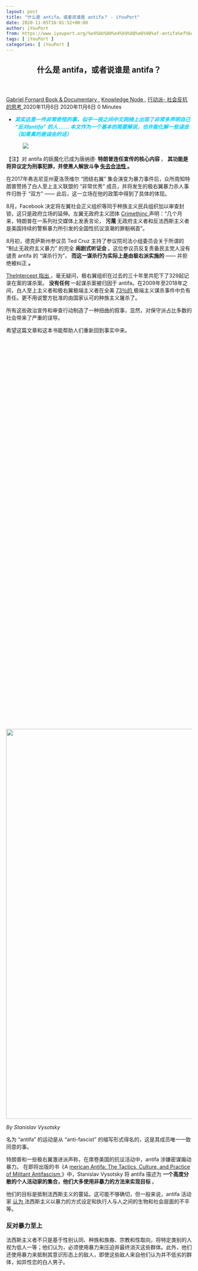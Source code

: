 ```yaml
---
layout: post
title: "什么是 antifa，或者说谁是 antifa？ - iYouPort"
date: 2020-11-05T16:01:52+00:00
author: iYouPort
from: https://www.iyouport.org/%e4%bb%80%e4%b9%88%e6%98%af-antifa%ef%bc%8c%e6%88%96%e8%80%85%e8%af%b4%e8%b0%81%e6%98%af-antifa%ef%bc%9f/
tags: [ iYouPort ]
categories: [ iYouPort ]
---
```


<article class="post-14940 post type-post status-publish format-standard has-post-thumbnail hentry category-book-documentary category-knowledge-node category-33 tag-anti-fascist tag-antifa tag-protest tag-social-movement" id="post-14940">
 <header class="entry-header">
  <h1 class="entry-title">
   什么是 antifa，或者说谁是 antifa？
  </h1>
 </header>
 <div class="entry-meta">
  <span class="byline">
   <a href="https://www.iyouport.org/author/gabrielfornard/" rel="author" title="由Gabriel Fornard发布">
    Gabriel Fornard
   </a>
  </span>
  <span class="cat-links">
   <a href="https://www.iyouport.org/category/book-documentary/" rel="category tag">
    Book &amp; Documentary
   </a>
   ,
   <a href="https://www.iyouport.org/category/knowledge-node/" rel="category tag">
    Knowledge Node
   </a>
   ,
   <a href="https://www.iyouport.org/category/%e8%a1%8c%e5%8a%a8%e6%b4%be-%e7%a4%be%e4%bc%9a%e5%8f%8d%e6%8a%97%e7%9a%84%e6%80%9d%e8%80%83/" rel="category tag">
    行动派- 社会反抗的思考
   </a>
  </span>
  <span class="published-on">
   <time class="entry-date published" datetime="2020-11-06T00:01:52+08:00">
    2020年11月6日
   </time>
   <time class="updated" datetime="2020-11-06T00:01:05+08:00">
    2020年11月6日
   </time>
  </span>
  <span class="word-count">
   0 Minutes
  </span>
 </div>
 <div class="entry-content">
  <ul>
   <li class="graf graf--p">
    <span style="color: #00ccff;">
     <em>
      <strong>
       其实这是一件非常奇怪的事，似乎一夜之间中文网络上出现了非常多声明自己 “反对antifa” 的人 …… 本文作为一个基本的简要解说，也许能化解一些误会（如果真的是误会的话）
      </strong>
     </em>
    </span>
   </li>
  </ul>
  <figure class="graf graf--figure">
   <img class="graf-image aligncenter jetpack-lazy-image" data-height="900" data-image-id="0*Hdr1yr18eamzRCyc" data-lazy-src="https://cdn-images-1.medium.com/max/1067/0*Hdr1yr18eamzRCyc?is-pending-load=1" data-width="1200" src="https://cdn-images-1.medium.com/max/1067/0*Hdr1yr18eamzRCyc" srcset="data:image/gif;base64,R0lGODlhAQABAIAAAAAAAP///yH5BAEAAAAALAAAAAABAAEAAAIBRAA7"/>
   <noscript>
    <img class="graf-image aligncenter" data-height="900" data-image-id="0*Hdr1yr18eamzRCyc" data-width="1200" src="https://cdn-images-1.medium.com/max/1067/0*Hdr1yr18eamzRCyc"/>
   </noscript>
  </figure>
  <p class="graf graf--p">
   【注】对 antifa 的妖魔化已成为唐纳德·
   <strong class="markup--strong markup--p-strong">
    特朗普连任宣传的核心内容
   </strong>
   ，
   <strong class="markup--strong markup--p-strong">
    其功能是将异议定为刑事犯罪，并使黑人解放斗争
   </strong>
   <a class="markup--anchor markup--p-anchor" data-href="https://theintercept.com/2020/06/02/trump-antifa-terrorist-designation/" href="https://theintercept.com/2020/06/02/trump-antifa-terrorist-designation/" rel="noopener noreferrer" target="_blank">
    <strong class="markup--strong markup--p-strong">
     失去合法性
    </strong>
   </a>
   <strong class="markup--strong markup--p-strong">
    。
   </strong>
  </p>
  <p class="graf graf--p">
   在2017年弗吉尼亚州夏洛茨维尔 “团结右翼” 集会演变为暴力事件后，众所周知特朗普赞扬了白人至上主义联盟的 “非常优秀” 成员，并将发生的极右翼暴力杀人事件归咎于 “双方” —— 此后，这一立场在他的政策中得到了具体的体现。
  </p>
  <p class="graf graf--p">
   8月，Facebook 决定将左翼社会正义组织等同于种族主义民兵组织加以审查封锁，这只是政府立场的延伸。左翼无政府主义团体
   <a class="markup--anchor markup--p-anchor" data-href="https://crimethinc.com/" href="https://crimethinc.com/" rel="noopener noreferrer" target="_blank">
    Crimethinc
   </a>
   声明：“几个月来，特朗普在一系列社交媒体上发表言论，
   <strong class="markup--strong markup--p-strong">
    污蔑
   </strong>
   无政府主义者和反法西斯主义者是美国持续的警察暴力所引发的全国性抗议浪潮的罪魁祸首”。
  </p>
  <p class="graf graf--p">
   8月初，德克萨斯州参议员 Ted Cruz 主持了参议院司法小组委员会关于所谓的 “制止无政府主义暴力” 的完全
   <strong class="markup--strong markup--p-strong">
    闹剧式听证会
   </strong>
   。这位参议员反复责备民主党人没有谴责 antifa 的 “谋杀行为”，
   <strong class="markup--strong markup--p-strong">
    而这一谋杀行为实际上是由极右派实施的
   </strong>
   —— 并拒绝被纠正
   <strong class="markup--strong markup--p-strong">
    。
   </strong>
  </p>
  <p class="graf graf--p">
   <a class="markup--anchor markup--p-anchor" data-href="https://theintercept.com/2020/08/20/facebook-bans-antifascist-pages/?utm_medium=email&amp;utm_source=The%20Intercept%20Newsletter" href="https://theintercept.com/2020/08/20/facebook-bans-antifascist-pages/?utm_medium=email&amp;utm_source=The%20Intercept%20Newsletter" rel="noopener noreferrer" target="_blank">
    TheIntercept 指出
   </a>
   ，毫无疑问，极右翼组织在过去的三十年里共犯下了329起记录在案的谋杀案。
   <strong class="markup--strong markup--p-strong">
    没有任何
   </strong>
   一起谋杀案被归因于 antifa。在2009年至2018年之间，白人至上主义者和极右翼极端主义者在全美
   <a class="markup--anchor markup--p-anchor" data-href="https://www.adl.org/news/press-releases/right-wing-extremism-linked-to-every-2018-extremist-murder-in-the-us-adl-finds" href="https://www.adl.org/news/press-releases/right-wing-extremism-linked-to-every-2018-extremist-murder-in-the-us-adl-finds" rel="noopener noreferrer" target="_blank">
    73％的
   </a>
   极端主义谋杀事件中负有责任。更不用说警方批准的由国家认可的种族主义屠杀了。
  </p>
  <p class="graf graf--p">
   所有这些政治宣传和审查行动制造了一种扭曲的叙事，显然，对保守派占比多数的社会带来了严重的误导。
  </p>
  <p>
   希望这篇文章和这本书能帮助人们重新回到事实中来。
  </p>
  <p>
   <img alt="" class="size-full wp-image-15020 aligncenter jetpack-lazy-image" data-lazy-sizes="(max-width: 636px) 100vw, 636px" data-lazy-src="https://i0.wp.com/www.iyouport.org/wp-content/uploads/2020/11/unnamed-file.png?resize=636%2C1056&amp;is-pending-load=1#038;ssl=1" data-lazy-srcset="https://i0.wp.com/www.iyouport.org/wp-content/uploads/2020/11/unnamed-file.png?w=636&amp;ssl=1 636w, https://i0.wp.com/www.iyouport.org/wp-content/uploads/2020/11/unnamed-file.png?resize=181%2C300&amp;ssl=1 181w, https://i0.wp.com/www.iyouport.org/wp-content/uploads/2020/11/unnamed-file.png?resize=617%2C1024&amp;ssl=1 617w" data-recalc-dims="1" height="1056" src="https://i0.wp.com/www.iyouport.org/wp-content/uploads/2020/11/unnamed-file.png?resize=636%2C1056&amp;ssl=1" srcset="data:image/gif;base64,R0lGODlhAQABAIAAAAAAAP///yH5BAEAAAAALAAAAAABAAEAAAIBRAA7" width="636"/>
   <noscript>
    <img alt="" class="size-full wp-image-15020 aligncenter" data-recalc-dims="1" height="1056" sizes="(max-width: 636px) 100vw, 636px" src="https://i0.wp.com/www.iyouport.org/wp-content/uploads/2020/11/unnamed-file.png?resize=636%2C1056&amp;ssl=1" srcset="https://i0.wp.com/www.iyouport.org/wp-content/uploads/2020/11/unnamed-file.png?w=636&amp;ssl=1 636w, https://i0.wp.com/www.iyouport.org/wp-content/uploads/2020/11/unnamed-file.png?resize=181%2C300&amp;ssl=1 181w, https://i0.wp.com/www.iyouport.org/wp-content/uploads/2020/11/unnamed-file.png?resize=617%2C1024&amp;ssl=1 617w" width="636"/>
   </noscript>
  </p>
  <p>
   <em>
    By Stanislav Vysotsky
   </em>
  </p>
  <p class="graf graf--p">
   名为 “antifa” 的运动是从 “anti-fascist” 的缩写形式得名的，这是其成员唯一一致同意的事。
  </p>
  <p class="graf graf--p">
   特朗普和一些极右翼激进派声称，在席卷美国的抗议活动中，antifa 涉嫌密谋煽动暴力。 在即将出版的书《A
   <a class="markup--anchor markup--p-anchor" data-href="https://books.google.co.in/books/about/American_Antifa.html?id=GOhLzQEACAAJ&amp;redir_esc=y" href="https://books.google.co.in/books/about/American_Antifa.html?id=GOhLzQEACAAJ&amp;redir_esc=y" rel="noopener noreferrer" target="_blank">
    merican Antifa: The Tactics, Culture, and Practice of Militant Antifascism
   </a>
   》中，Stanislav Vysotsky 将 antifa 描述为
   <strong class="markup--strong markup--p-strong">
    一个高度分散的个人活动家的集合，他们大多使用非暴力的方法来实现目标
   </strong>
   。
  </p>
  <p class="graf graf--p">
   他们的目标是抵制法西斯主义的蔓延。这可能不够确切，但一般来说，antifa 活动家
   <a class="markup--anchor markup--p-anchor" data-href="https://www.akpress.org/fascism-today.html" href="https://www.akpress.org/fascism-today.html" rel="noopener noreferrer" target="_blank">
    认为
   </a>
   法西斯主义以暴力的方式设定和执行人与人之间的生物和社会层面的不平等。
  </p>
  <h3 class="graf graf--p">
   <strong class="markup--strong markup--p-strong">
    反对暴力至上
   </strong>
  </h3>
  <p class="graf graf--p">
   法西斯主义者不只是基于性别认同、种族和族裔、宗教和性取向，将特定类别的人视为低人一等；他们认为，必须使用暴力来压迫并最终消灭这些群体。此外，他们还使用暴力来抵制其意识形态上的敌人，即使这些敌人来自他们认为并不低劣的群体，如异性恋的白人男子。
  </p>
  <figure class="graf graf--figure">
   <p>
    <figure class="wp-caption aligncenter" style="width: 1000px">
     <img alt="" class="graf-image jetpack-lazy-image" data-height="1439" data-image-id="0*63dT8IX_pYIYMsb4" data-lazy-src="https://cdn-images-1.medium.com/max/1067/0*63dT8IX_pYIYMsb4?is-pending-load=1" data-width="1000" height="1439" src="https://cdn-images-1.medium.com/max/1067/0*63dT8IX_pYIYMsb4" srcset="data:image/gif;base64,R0lGODlhAQABAIAAAAAAAP///yH5BAEAAAAALAAAAAABAAEAAAIBRAA7" width="1000"/>
     <noscript>
      <img alt="" class="graf-image" data-height="1439" data-image-id="0*63dT8IX_pYIYMsb4" data-width="1000" height="1439" src="https://cdn-images-1.medium.com/max/1067/0*63dT8IX_pYIYMsb4" width="1000"/>
     </noscript>
     <figcaption class="wp-caption-text">
      An anti-fascist protest in Berlin, 1928.
     </figcaption>
    </figure>
   </p>
  </figure>
  <p class="graf graf--p">
   <a class="markup--anchor markup--p-anchor" data-href="https://www.mhpbooks.com/books/antifa/" href="https://www.mhpbooks.com/books/antifa/" rel="noopener noreferrer" target="_blank">
    最初的
   </a>
   反法西斯运动是在两次世界大战之间在欧洲和北美建立的，主要是由无政府主义者、共产主义者和社会主义者组织起来的，这三个群体经常成为法西斯暴力的目标。
  </p>
  <p class="graf graf--p">
   <strong class="markup--strong markup--p-strong">
    美国现代的反法西斯运动，包括 antifa，是从反种族主义行动网络发展起来的，
   </strong>
   反法西斯行动网是20世纪80年代和90年代抵制新纳粹和三K党组织的种族主义光头党亚文化和公开示威的分散活动。
  </p>
  <p class="graf graf--p">
   反法西斯主义者的反对并不只是他们不同意法西斯主义。他们对法西斯主义的认识更为根本。
  </p>
  <h3 class="graf graf--p">
   <strong class="markup--strong markup--p-strong">
    个人和集体自卫
   </strong>
  </h3>
  <p class="graf graf--p">
   研究
   <a class="markup--anchor markup--p-anchor" data-href="https://www.routledge.com/American-Antifa-The-Tactics-Culture-and-Practice-of-Militant-Antifascism/Vysotsky/p/book/9780367210601" href="https://www.routledge.com/American-Antifa-The-Tactics-Culture-and-Practice-of-Militant-Antifascism/Vysotsky/p/book/9780367210601" rel="noopener noreferrer" target="_blank">
    发现
   </a>
   ，相当一部分反法西斯运动参与者是妇女、有色人种、LGBTQ群体成员，或者具有法西斯分子试图控制或消除的任何特征的人群。
  </p>
  <figure class="graf graf--figure">
   <p>
    <figure class="wp-caption aligncenter" style="width: 1000px">
     <img alt="" class="graf-image jetpack-lazy-image" data-height="1257" data-image-id="0*uQ2BFrPS4JSAb3v5" data-lazy-src="https://cdn-images-1.medium.com/max/1067/0*uQ2BFrPS4JSAb3v5?is-pending-load=1" data-width="1000" height="1257" src="https://cdn-images-1.medium.com/max/1067/0*uQ2BFrPS4JSAb3v5" srcset="data:image/gif;base64,R0lGODlhAQABAIAAAAAAAP///yH5BAEAAAAALAAAAAABAAEAAAIBRAA7" width="1000"/>
     <noscript>
      <img alt="" class="graf-image" data-height="1257" data-image-id="0*uQ2BFrPS4JSAb3v5" data-width="1000" height="1257" src="https://cdn-images-1.medium.com/max/1067/0*uQ2BFrPS4JSAb3v5" width="1000"/>
     </noscript>
     <figcaption class="wp-caption-text">
      The arts have long been a part of anti-fascist efforts, including by American singer-songwriter Woody Guthrie in the 1940s
     </figcaption>
    </figure>
   </p>
  </figure>
  <p class="graf graf--p">
   因此，这些反法西斯主义者往往将法西斯主义视为对其个人生存和身心健康的威胁，以及对其社区和共同集会场所的暴力或破坏行为的威胁。他们认为他们的反对在很大程度上是个人和集体的自卫。
  </p>
  <p class="graf graf--p">
   <strong class="markup--strong markup--p-strong">
    由于反对法西斯主义是一种观点而不是一个正式的组织，人们的行动千差万别。
   </strong>
  </p>
  <p class="graf graf--p">
   非正式的或日常的反法西斯行动可以包括公开反对偏执、为法西斯骚扰的受害者出头、或在公共场所与法西斯分子对峙等等。一般来说，这些都是反法西斯参与者在正常生活中遇到法西斯主义者时发生的相对自发的行动。
  </p>
  <p class="graf graf--p">
   而更正式的反法西斯行动可以包括大型的、资金充足的主流组织，如
   <a class="markup--anchor markup--p-anchor" data-href="https://www.adl.org/" href="https://www.adl.org/" rel="noopener noreferrer" target="_blank">
    反诽谤联盟
   </a>
   和
   <a class="markup--anchor markup--p-anchor" data-href="https://www.splcenter.org/" href="https://www.splcenter.org/" rel="noopener noreferrer" target="_blank">
    南方贫困法律中心
   </a>
   ，他们监测法西斯主义的活动，并向公众提供有关其范围的信息。
  </p>
  <p class="graf graf--p">
   <iframe allowfullscreen="allowfullscreen" height="449" src="//www.youtube.com/embed/D71bwVKWxRE" width="800">
   </iframe>
  </p>
  <h3 class="graf graf--p">
   <strong class="markup--strong markup--p-strong">
    地方行动
   </strong>
  </h3>
  <p class="graf graf--p">
   但 antifa 的标签最常被应用于由生活在同一社区的志同道合者组成的小规模团体，他们努力防止法西斯分子威胁他们的目标，并吸引新的追随者。
  </p>
  <p class="graf graf--p">
   这些团体
   <strong class="markup--strong markup--p-strong">
    绝不是
   </strong>
   好战或暴力的。他们中的大多数人从事普遍被接受的政治活动形式。例如，反法西斯主义者往往努力找出法西斯团体和人员在某一地区的活动地点，然后与广大社区分享这一信息，让公众注意到这一活动。
  </p>
  <p class="graf graf--p">
   反法西斯活动家还利用与法西斯分子有关的普遍社会耻辱感，找出参加法西斯主义活动或
   <a class="markup--anchor markup--p-anchor" data-href="https://psmag.com/news/doxxing-the-alt-right-racists" href="https://psmag.com/news/doxxing-the-alt-right-racists" rel="noopener noreferrer" target="_blank">
    在网上发布
   </a>
   法西斯信息的人。
  </p>
  <p class="graf graf--p">
   文化是反法西斯工作的另一部分，包括艺术和音乐。反法西斯活动家通过制作印有包容性信息的T恤和贴纸，以及举办音乐会、电影放映、和艺术展，
   <strong class="markup--strong markup--p-strong">
    努力营造一种包容和平等的环境
   </strong>
   ，
   <strong class="markup--strong markup--p-strong">
    这种环境并不直接攻击法西斯主义，只是为了反对法西斯主义而存在。
   </strong>
  </p>
  <figure class="graf graf--figure">
   <p>
    <figure class="wp-caption aligncenter" style="width: 754px">
     <img alt="" class="graf-image jetpack-lazy-image" data-height="585" data-image-id="0*K1M23UbBYV6skr-4" data-lazy-src="https://cdn-images-1.medium.com/max/1067/0*K1M23UbBYV6skr-4?is-pending-load=1" data-width="754" height="585" src="https://cdn-images-1.medium.com/max/1067/0*K1M23UbBYV6skr-4" srcset="data:image/gif;base64,R0lGODlhAQABAIAAAAAAAP///yH5BAEAAAAALAAAAAABAAEAAAIBRAA7" width="754"/>
     <noscript>
      <img alt="" class="graf-image" data-height="585" data-image-id="0*K1M23UbBYV6skr-4" data-width="754" height="585" src="https://cdn-images-1.medium.com/max/1067/0*K1M23UbBYV6skr-4" width="754"/>
     </noscript>
     <figcaption class="wp-caption-text">
      Antifa members have taken part in the anti-racist marches that have emerged in cities nationwide
     </figcaption>
    </figure>
   </p>
  </figure>
  <h3 class="graf graf--p">
   <strong class="markup--strong markup--p-strong">
    一些直接的对抗
   </strong>
  </h3>
  <p class="graf graf--p">
   也有更激进的反法西斯活动家，他们大多从事非军事活动，但有时愿意使用更多的对抗性策略。这些人更愿意进行反抗议运动（就是在法西斯主义者举行的聚会附近举行自己的抗议活动）、不排除使用武力，包括暴力冲突。
  </p>
  <p class="graf graf--p">
   <strong class="markup--strong markup--p-strong">
    反法西斯主义努力的多样性和分散性意味着它几乎包括任何反对以暴力实施社会不平等的人，都可以参与该活动
   </strong>
   。各种各样的参与者和策略都属于广泛的制止法西斯主义努力的范畴。⚪️
  </p>
  <p class="graf graf--p">
   <a class="markup--anchor markup--p-anchor" data-href="https://theconversation.com/what-or-who-is-antifa-140147" href="https://theconversation.com/what-or-who-is-antifa-140147" rel="noopener noreferrer" target="_blank">
    What — or who — is antifa?
   </a>
  </p>
  <div id="atatags-1611829871-5fa4b43e0171f">
  </div>
  <div class="sharedaddy sd-sharing-enabled">
   <div class="robots-nocontent sd-block sd-social sd-social-icon sd-sharing">
    <h3 class="sd-title">
     共享此文章：
    </h3>
    <div class="sd-content">
     <ul>
      <li class="share-twitter">
       <a class="share-twitter sd-button share-icon no-text" data-shared="sharing-twitter-14940" href="https://www.iyouport.org/%e4%bb%80%e4%b9%88%e6%98%af-antifa%ef%bc%8c%e6%88%96%e8%80%85%e8%af%b4%e8%b0%81%e6%98%af-antifa%ef%bc%9f/?share=twitter" rel="nofollow noopener noreferrer" target="_blank" title="点击以在 Twitter 上共享">
        <span>
        </span>
        <span class="sharing-screen-reader-text">
         点击以在 Twitter 上共享（在新窗口中打开）
        </span>
       </a>
      </li>
      <li class="share-facebook">
       <a class="share-facebook sd-button share-icon no-text" data-shared="sharing-facebook-14940" href="https://www.iyouport.org/%e4%bb%80%e4%b9%88%e6%98%af-antifa%ef%bc%8c%e6%88%96%e8%80%85%e8%af%b4%e8%b0%81%e6%98%af-antifa%ef%bc%9f/?share=facebook" rel="nofollow noopener noreferrer" target="_blank" title="点击以在 Facebook 上共享">
        <span>
        </span>
        <span class="sharing-screen-reader-text">
         点击以在 Facebook 上共享（在新窗口中打开）
        </span>
       </a>
      </li>
      <li class="share-end">
      </li>
     </ul>
    </div>
   </div>
  </div>
  <div class="sharedaddy sd-block sd-like jetpack-likes-widget-wrapper jetpack-likes-widget-unloaded" data-name="like-post-frame-161182987-14940-5fa4b43e0227e" data-src="https://widgets.wp.com/likes/#blog_id=161182987&amp;post_id=14940&amp;origin=www.iyouport.org&amp;obj_id=161182987-14940-5fa4b43e0227e" id="like-post-wrapper-161182987-14940-5fa4b43e0227e">
   <h3 class="sd-title">
    赞过：
   </h3>
   <div class="likes-widget-placeholder post-likes-widget-placeholder" style="height: 55px;">
    <span class="button">
     <span>
      赞
     </span>
    </span>
    <span class="loading">
     正在加载……
    </span>
   </div>
   <span class="sd-text-color">
   </span>
   <a class="sd-link-color">
   </a>
  </div>
  <div class="jp-relatedposts" id="jp-relatedposts">
   <h3 class="jp-relatedposts-headline">
    <em>
     相关
    </em>
   </h3>
  </div>
 </div>
 <div class="entry-footer">
  <ul class="post-tags light-text">
   <li>
    Tagged
   </li>
   <li>
    <a href="https://www.iyouport.org/tag/anti-fascist/" rel="tag">
     anti-fascist
    </a>
   </li>
   <li>
    <a href="https://www.iyouport.org/tag/antifa/" rel="tag">
     antifa
    </a>
   </li>
   <li>
    <a href="https://www.iyouport.org/tag/protest/" rel="tag">
     protest
    </a>
   </li>
   <li>
    <a href="https://www.iyouport.org/tag/social-movement/" rel="tag">
     Social movement
    </a>
   </li>
  </ul>
 </div>
 <div class="entry-author-wrapper">
  <div class="site-posted-on">
   <strong>
    Published
   </strong>
   <time class="entry-date published" datetime="2020-11-06T00:01:52+08:00">
    2020年11月6日
   </time>
   <time class="updated" datetime="2020-11-06T00:01:05+08:00">
    2020年11月6日
   </time>
  </div>
 </div>
</article>

